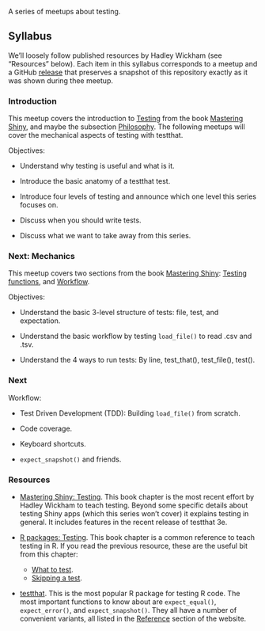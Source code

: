 
<!-- README.md is generated from README.Rmd. Please edit that file -->

A series of meetups about testing.

## Syllabus

We’ll loosely follow published resources by Hadley Wickham (see
“Resources” below). Each item in this syllabus corresponds to a meetup
and a GitHub
[release](https://github.com/2DegreesInvesting/ds.testing/releases) that
preserves a snapshot of this repository exactly as it was shown during
thee meetup.

### Introduction

This meetup covers the introduction to
[Testing](https://mastering-shiny.org/scaling-testing.html#scaling-testing)
from the book [Mastering Shiny](https://mastering-shiny.org), and maybe
the subsection
[Philosophy](https://mastering-shiny.org/scaling-testing.html#philosophy).
The following meetups will cover the mechanical aspects of testing with
testthat.

Objectives:

-   Understand why testing is useful and what is it.

-   Introduce the basic anatomy of a testthat test.

-   Introduce four levels of testing and announce which one level this
    series focuses on.

-   Discuss when you should write tests.

-   Discuss what we want to take away from this series.

### Next: Mechanics

This meetup covers two sections from the book [Mastering
Shiny](https://mastering-shiny.org): [Testing
functions](https://mastering-shiny.org/scaling-testing.html#testing-functions),
and
[Workflow](https://mastering-shiny.org/scaling-testing.html#workflow-1).

Objectives:

-   Understand the basic 3-level structure of tests: file, test, and
    expectation.

-   Understand the basic workflow by testing `load_file()` to read .csv
    and .tsv.

-   Understand the 4 ways to run tests: By line, test\_that(),
    test\_file(), test().

### Next

Workflow:

-   Test Driven Development (TDD): Building `load_file()` from scratch.

-   Code coverage.

-   Keyboard shortcuts.

-   `expect_snapshot()` and friends.

### Resources

-   [Mastering Shiny:
    Testing](htps://mastering-shiny.org/scaling-testing.html). This book
    chapter is the most recent effort by Hadley Wickham to teach
    testing. Beyond some specific details about testing Shiny apps
    (which this series won’t cover) it explains testing in general. It
    includes features in the recent release of testthat 3e.

-   [R packages: Testing](https://r-pkgs.org/tests.html). This book
    chapter is a common reference to teach testing in R. If you read the
    previous resource, these are the useful bit from this chapter:

    -   [What to test](https://r-pkgs.org/tests.html#what-to-test).
    -   [Skipping a
        test](https://r-pkgs.org/tests.html#skipping-a-test).

-   [testthat](https://testthat.r-lib.org/index.html). This is the most
    popular R package for testing R code. The most important functions
    to know about are `expect_equal()`, `expect_error()`, and
    `expect_snapshot()`. They all have a number of convenient variants,
    all listed in the
    [Reference](https://testthat.r-lib.org/reference/index.html) section
    of the website.
